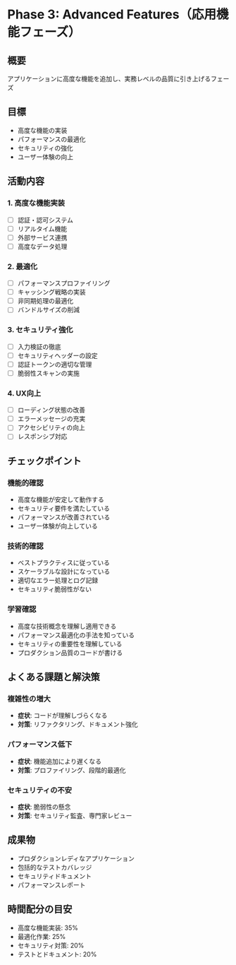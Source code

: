 # Phase 3: Advanced Features（応用機能フェーズ）

## 概要
アプリケーションに高度な機能を追加し、実務レベルの品質に引き上げるフェーズ

## 目標
- 高度な機能の実装
- パフォーマンスの最適化
- セキュリティの強化
- ユーザー体験の向上

## 活動内容

### 1. 高度な機能実装
- [ ] 認証・認可システム
- [ ] リアルタイム機能
- [ ] 外部サービス連携
- [ ] 高度なデータ処理

### 2. 最適化
- [ ] パフォーマンスプロファイリング
- [ ] キャッシング戦略の実装
- [ ] 非同期処理の最適化
- [ ] バンドルサイズの削減

### 3. セキュリティ強化
- [ ] 入力検証の徹底
- [ ] セキュリティヘッダーの設定
- [ ] 認証トークンの適切な管理
- [ ] 脆弱性スキャンの実施

### 4. UX向上
- [ ] ローディング状態の改善
- [ ] エラーメッセージの充実
- [ ] アクセシビリティの向上
- [ ] レスポンシブ対応

## チェックポイント

### 機能的確認
- 高度な機能が安定して動作する
- セキュリティ要件を満たしている
- パフォーマンスが改善されている
- ユーザー体験が向上している

### 技術的確認
- ベストプラクティスに従っている
- スケーラブルな設計になっている
- 適切なエラー処理とログ記録
- セキュリティ脆弱性がない

### 学習確認
- 高度な技術概念を理解し適用できる
- パフォーマンス最適化の手法を知っている
- セキュリティの重要性を理解している
- プロダクション品質のコードが書ける

## よくある課題と解決策

### 複雑性の増大
- **症状**: コードが理解しづらくなる
- **対策**: リファクタリング、ドキュメント強化

### パフォーマンス低下
- **症状**: 機能追加により遅くなる
- **対策**: プロファイリング、段階的最適化

### セキュリティの不安
- **症状**: 脆弱性の懸念
- **対策**: セキュリティ監査、専門家レビュー

## 成果物
- プロダクションレディなアプリケーション
- 包括的なテストカバレッジ
- セキュリティドキュメント
- パフォーマンスレポート

## 時間配分の目安
- 高度な機能実装: 35%
- 最適化作業: 25%
- セキュリティ対策: 20%
- テストとドキュメント: 20%